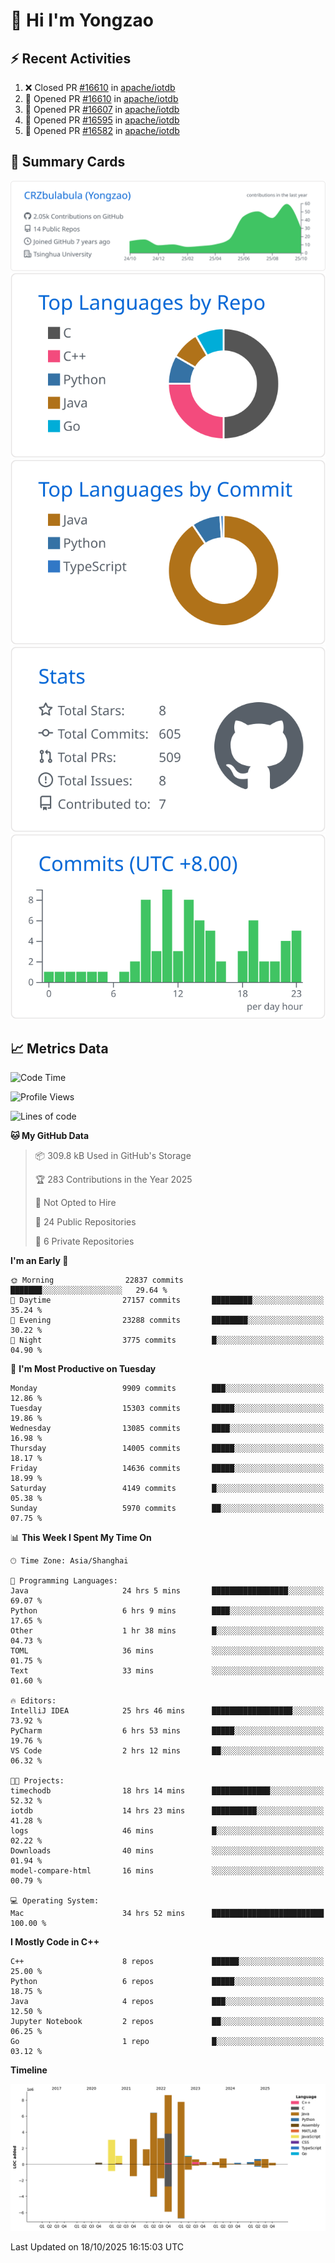 # 👋 Hi I'm Yongzao

## ⚡ Recent Activities
<!--START_SECTION:activity-->
1. ❌ Closed PR [#16610](undefined) in [apache/iotdb](https://github.com/apache/iotdb)
2. 💪 Opened PR [#16610](undefined) in [apache/iotdb](https://github.com/apache/iotdb)
3. 💪 Opened PR [#16607](undefined) in [apache/iotdb](https://github.com/apache/iotdb)
4. 💪 Opened PR [#16595](undefined) in [apache/iotdb](https://github.com/apache/iotdb)
5. 💪 Opened PR [#16582](undefined) in [apache/iotdb](https://github.com/apache/iotdb)
<!--END_SECTION:activity-->

## 🎑 Summary Cards

[![](https://raw.githubusercontent.com/CRZbulabula/CRZbulabula/main/profile-summary-card-output/github/0-profile-details.svg)](https://github.com/vn7n24fzkq/github-profile-summary-cards)
[![](https://raw.githubusercontent.com/CRZbulabula/CRZbulabula/main/profile-summary-card-output/github/1-repos-per-language.svg)](https://github.com/vn7n24fzkq/github-profile-summary-cards) [![](https://raw.githubusercontent.com/CRZbulabula/CRZbulabula/main/profile-summary-card-output/github/2-most-commit-language.svg)](https://github.com/vn7n24fzkq/github-profile-summary-cards)
[![](https://raw.githubusercontent.com/CRZbulabula/CRZbulabula/main/profile-summary-card-output/github/3-stats.svg)](https://github.com/vn7n24fzkq/github-profile-summary-cards) [![](https://raw.githubusercontent.com/CRZbulabula/CRZbulabula/main/profile-summary-card-output/github/4-productive-time.svg)](https://github.com/vn7n24fzkq/github-profile-summary-cards)

## 📈 Metrics Data

<!--START_SECTION:waka-->
![Code Time](http://img.shields.io/badge/Code%20Time-1%2C340%20hrs%209%20mins-blue)

![Profile Views](http://img.shields.io/badge/Profile%20Views-4-blue)

![Lines of code](https://img.shields.io/badge/From%20Hello%20World%20I%27ve%20Written-40.0%20million%20lines%20of%20code-blue)

**🐱 My GitHub Data** 

> 📦 309.8 kB Used in GitHub's Storage 
 > 
> 🏆 283 Contributions in the Year 2025
 > 
> 🚫 Not Opted to Hire
 > 
> 📜 24 Public Repositories 
 > 
> 🔑 6 Private Repositories 
 > 
**I'm an Early 🐤** 

```text
🌞 Morning                22837 commits       ███████░░░░░░░░░░░░░░░░░░   29.64 % 
🌆 Daytime                27157 commits       █████████░░░░░░░░░░░░░░░░   35.24 % 
🌃 Evening                23288 commits       ████████░░░░░░░░░░░░░░░░░   30.22 % 
🌙 Night                  3775 commits        █░░░░░░░░░░░░░░░░░░░░░░░░   04.90 % 
```
📅 **I'm Most Productive on Tuesday** 

```text
Monday                   9909 commits        ███░░░░░░░░░░░░░░░░░░░░░░   12.86 % 
Tuesday                  15303 commits       █████░░░░░░░░░░░░░░░░░░░░   19.86 % 
Wednesday                13085 commits       ████░░░░░░░░░░░░░░░░░░░░░   16.98 % 
Thursday                 14005 commits       █████░░░░░░░░░░░░░░░░░░░░   18.17 % 
Friday                   14636 commits       █████░░░░░░░░░░░░░░░░░░░░   18.99 % 
Saturday                 4149 commits        █░░░░░░░░░░░░░░░░░░░░░░░░   05.38 % 
Sunday                   5970 commits        ██░░░░░░░░░░░░░░░░░░░░░░░   07.75 % 
```


📊 **This Week I Spent My Time On** 

```text
🕑︎ Time Zone: Asia/Shanghai

💬 Programming Languages: 
Java                     24 hrs 5 mins       █████████████████░░░░░░░░   69.07 % 
Python                   6 hrs 9 mins        ████░░░░░░░░░░░░░░░░░░░░░   17.65 % 
Other                    1 hr 38 mins        █░░░░░░░░░░░░░░░░░░░░░░░░   04.73 % 
TOML                     36 mins             ░░░░░░░░░░░░░░░░░░░░░░░░░   01.75 % 
Text                     33 mins             ░░░░░░░░░░░░░░░░░░░░░░░░░   01.60 % 

🔥 Editors: 
IntelliJ IDEA            25 hrs 46 mins      ██████████████████░░░░░░░   73.92 % 
PyCharm                  6 hrs 53 mins       █████░░░░░░░░░░░░░░░░░░░░   19.76 % 
VS Code                  2 hrs 12 mins       ██░░░░░░░░░░░░░░░░░░░░░░░   06.32 % 

🐱‍💻 Projects: 
timechodb                18 hrs 14 mins      █████████████░░░░░░░░░░░░   52.32 % 
iotdb                    14 hrs 23 mins      ██████████░░░░░░░░░░░░░░░   41.28 % 
logs                     46 mins             █░░░░░░░░░░░░░░░░░░░░░░░░   02.22 % 
Downloads                40 mins             ░░░░░░░░░░░░░░░░░░░░░░░░░   01.94 % 
model-compare-html       16 mins             ░░░░░░░░░░░░░░░░░░░░░░░░░   00.79 % 

💻 Operating System: 
Mac                      34 hrs 52 mins      █████████████████████████   100.00 % 
```

**I Mostly Code in C++** 

```text
C++                      8 repos             ██████░░░░░░░░░░░░░░░░░░░   25.00 % 
Python                   6 repos             █████░░░░░░░░░░░░░░░░░░░░   18.75 % 
Java                     4 repos             ███░░░░░░░░░░░░░░░░░░░░░░   12.50 % 
Jupyter Notebook         2 repos             ██░░░░░░░░░░░░░░░░░░░░░░░   06.25 % 
Go                       1 repo              █░░░░░░░░░░░░░░░░░░░░░░░░   03.12 % 
```



**Timeline**

![Lines of Code chart](https://raw.githubusercontent.com/CRZbulabula/CRZbulabula/main/assets/bar_graph.png)


 Last Updated on 18/10/2025 16:15:03 UTC
<!--END_SECTION:waka-->

